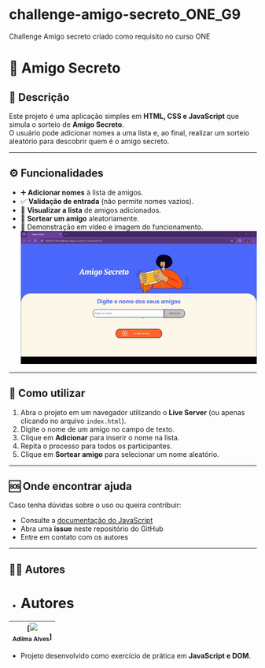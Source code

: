 # challenge-amigo-secreto_ONE_G9
Challenge Amigo secreto criado como requisito no curso ONE

# 🎁 Amigo Secreto

## 📖 Descrição
Este projeto é uma aplicação simples em **HTML, CSS e JavaScript** que simula o sorteio de **Amigo Secreto**.  
O usuário pode adicionar nomes a uma lista e, ao final, realizar um sorteio aleatório para descobrir quem é o amigo secreto.

---

## ⚙️ Funcionalidades
- ➕ **Adicionar nomes** à lista de amigos.
- ✅ **Validação de entrada** (não permite nomes vazios).
- 📃 **Visualizar a lista** de amigos adicionados.
- 🎲 **Sortear um amigo** aleatoriamente.
- 🎥 Demonstração em vídeo e imagem do funcionamento.![Demonstração do projeto](assets/demo.gif)




---

## 🚀 Como utilizar
1. Abra o projeto em um navegador utilizando o **Live Server** (ou apenas clicando no arquivo `index.html`).
2. Digite o nome de um amigo no campo de texto.
3. Clique em **Adicionar** para inserir o nome na lista.
4. Repita o processo para todos os participantes.
5. Clique em **Sortear amigo** para selecionar um nome aleatório.

---

## 🆘 Onde encontrar ajuda
Caso tenha dúvidas sobre o uso ou queira contribuir:
- Consulte a [documentação do JavaScript](https://developer.mozilla.org/pt-BR/docs/Web/JavaScript)
- Abra uma **issue** neste repositório do GitHub
- Entre em contato com os autores

---

## 👩‍💻 Autores
- # Autores
| [<img loading="lazy" src="https://avatars.githubusercontent.com/AdilmaOliveira" width=115><br><sub>Adilma Alves</sub>]|
| :---: | 
- Projeto desenvolvido como exercício de prática em **JavaScript e DOM**.


